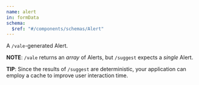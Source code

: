 ```yaml
---
name: alert
in: formData
schema:
  $ref: "#/components/schemas/Alert"
---
```


A `/vale`-generated Alert.

**NOTE**: `/vale` returns an *array* of Alerts, but `/suggest` expects a *single* Alert.

**TIP**: Since the results of `/suggest` are deterministic, your application can employ a cache to improve user interaction time.
